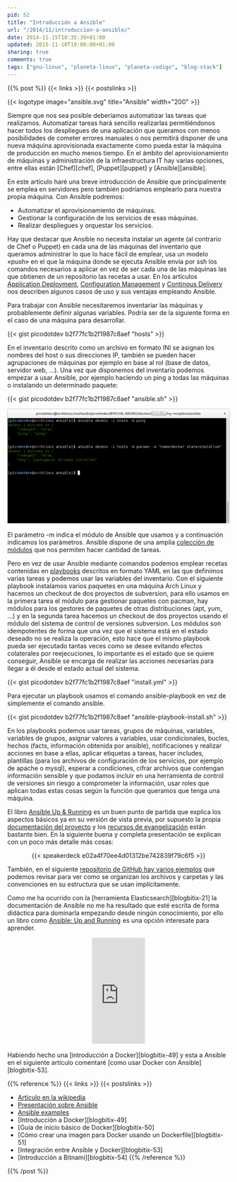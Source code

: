 ```yaml
---
pid: 52
title: "Introducción a Ansible"
url: "/2014/11/introduccion-a-ansible/"
date: 2014-11-15T10:35:39+01:00
updated: 2015-11-10T19:00:00+01:00
sharing: true
comments: true
tags: ["gnu-linux", "planeta-linux", "planeta-codigo", "blog-stack"]
---
```


{{% post %}}
{{< links >}}
{{< postslinks >}}

{{< logotype image="ansible.svg" title="Ansible" width="200" >}}

Siempre que nos sea posible deberíamos automatizar las tareas que realizamos. Automatizar tareas hará sencillo realizarlas permitiéndonos hacer todos los despliegues de una aplicación que queramos con menos posibilidades de cometer errores manuales o nos permitirá disponer de una nueva máquina aprovisionada exactamente como pueda estar la máquina de producción en mucho menos tiempo. En el ámbito del aprovisionamiento de máquinas y administración de la infraestructura IT hay varias opciones, entre ellas están [Chef][chef], [Puppet][puppet] y [Ansible][ansible].

En este artículo haré una breve introducción de Ansible que principalmente se emplea en servidores pero también podríamos emplearlo para nuestra propia máquina. Con Ansible podremos:

* Automatizar el aprovisionamiento de máquinas.
* Gestionar la configuración de los servicios de esas máquinas.
* Realizar despliegues y orquestar los servicios.

Hay que destacar que Ansible no necesita instalar un agente (al contrario de Chef o Puppet) en cada una de las máquinas del inventario que queramos administrar lo que lo hace fácil de emplear, usa un modelo «push» en el que la máquina donde se ejecuta Ansible envía por ssh los comandos necesarios a aplicar en vez de ser cada una de las máquinas las que obtienen de un repositorio las recetas a usar. En los artículos [Application Deployment](http://www.ansible.com/application-deployment), [Configuration Management](http://www.ansible.com/configuration-management) y [Continous Delivery](http://www.ansible.com/continuous-delivery) nos describen algunos casos de uso y sus ventajas empleando Ansible.

Para trabajar con Ansible necesitaremos inventariar las máquinas y probablemente definir algunas variables. Podría ser de la siguiente forma en el caso de una máquina para desarrollar.

{{< gist picodotdev b2f77fc1b2f1987c8aef "hosts" >}}

En el inventario descrito como un archivo en formato INI se asignan los nombres del host o sus direcciones IP, también se pueden hacer agrupaciones de máquinas por ejemplo en base al rol (base de datos, servidor web, ...). Una vez que disponemos del inventario podemos empezar a usar Ansible, por ejemplo haciendo un ping a todas las máquinas o instalando un determinado paquete:

{{< gist picodotdev b2f77fc1b2f1987c8aef "ansible.sh" >}}

<div class="media" style="text-align: center;">
	<a href="assets/images/posts/52/ansible.png" title="Ansible" data-gallery><img src="assets/images/posts/52/ansible-thumb.png"></a>
</div>

El parámetro -m indica el módulo de Ansible que usamos y a continuación indicamos los parámetros. Ansible dispone de una amplia [colección de módulos](http://docs.ansible.com/list_of_all_modules.html) que nos permiten hacer cantidad de tareas.

Pero en vez de usar Ansible mediante comandos podemos emplear recetas contenidas en [playbooks](http://docs.ansible.com/playbooks.html) descritos en formato YAML en las que definimos varias tareas y podemos usar las variables del inventario. Con el siguiente playbook instalamos varios paquetes en una máquina Arch Linux y hacemos un checkout de dos proyectos de subversion, para ello usamos en la primera tarea el módulo para gestionar paquetes con pacman, hay módulos para los gestores de paquetes de otras distribuciones (apt, yum, ...) y en la segunda tarea hacemos un checkout de dos proyectos usando el módulo del sistema de control de versiones subversion. Los módulos son idempotentes de forma que una vez que el sistema está en el estado deseado no se realiza la operación, esto hace que el mismo playbook pueda ser ejecutado tantas veces como se desee evitando efectos colaterales por reejecuciones, lo importante es el estado que se quiere conseguir, Ansible se encarga de realizar las acciones necesarias para llegar a él desde el estado actual del sistema.

{{< gist picodotdev b2f77fc1b2f1987c8aef "install.yml" >}}

Para ejecutar un playbook usamos el comando ansible-playbook en vez de simplemente el comando ansible.

{{< gist picodotdev b2f77fc1b2f1987c8aef "ansible-playbook-install.sh" >}}

En los playbooks podemos usar tareas, grupos de máquinas, variables, variables de grupos, asignar valores a variables, usar condicionales, bucles, hechos (facts, información obtenida por ansible), notificaciones y realizar acciones en base a ellas, aplicar etiquetas a tareas, hacer includes, plantillas (para los archivos de configuración de los servicios, por ejemplo de apache o mysql), esperar a condiciones, cifrar archivos que contengan información sensible y que podamos incluir en una herramienta de control de versiones sin riesgo a comprometer la información, usar roles que aplican todas estas cosas según la función que queramos que tenga una máquina.

El libro [Ansible Up & Running](http://www.ansible.com/ansible-book) es un buen punto de partida que explica los aspectos básicos ya en su versión de vista previa, por supuesto la propia [documentación del proyecto](http://docs.ansible.com/index.html) y los [recursos de evangelización](http://www.ansible.com/resources) están bastante bien. En la siguiente buena y completa presentación se explican con un poco más detalle más cosas:

<div class="media" style="text-align: center;">
	{{< speakerdeck e02a4f70ee4d01312be742839f79c6f5 >}}
</div>

También, en el siguiente [repositorio de GitHub hay varios ejemplos](https://github.com/ansible/ansible-examples) que podemos revisar para ver como se organizan los archivos y carpetas y las convenciones en su estructura que se usan implícitamente.

Como me ha ocurrido con la [herramienta Elasticsearch][blogbitix-21] la documentación de Ansible no me ha resultado que esté escrita de forma didáctica para dominarla empezando desde ningún conocimiento, por ello un libro como <a href="http://www.amazon.es/gp/product/1491915323/ref=as_li_ss_tl?ie=UTF8&camp=3626&creative=24822&creativeASIN=1491915323&linkCode=as2&tag=blobit-21">Ansible: Up and Running</a><img src="https://ir-es.amazon-adsystem.com/e/ir?t=blobit-21&l=as2&o=30&a=1491915323" width="1" height="1" border="0" alt="" style="border:none !important; margin:0px !important;"> es una opción interesate para aprender.

<div class="media-amazon" style="text-align: center;">
	<iframe src="https://rcm-eu.amazon-adsystem.com/e/cm?lt1=_blank&bc1=000000&IS2=1&bg1=FFFFFF&fc1=000000&lc1=0000FF&t=blobit-21&o=30&p=8&l=as4&m=amazon&f=ifr&ref=ss_til&asins=1491915323&internal=1" style="width:120px;height:240px;" scrolling="no" marginwidth="0" marginheight="0" frameborder="0"></iframe>
</div>

Habiendo hecho una [introducción a Docker][blogbitix-49] y esta a Ansible en el siguiente artículo comentaré [como usar Docker con Ansible][blogbitix-53].

{{% reference %}}
{{< links >}}
{{< postslinks >}}
* [Artículo en la wikipedia](https://en.wikipedia.org/wiki/Ansible_%28software%29)
* [Presentación sobre Ansible](https://speakerdeck.com/slok/ansible-all-the-things)
* [Ansible examples](https://github.com/ansible/ansible-examples)
* [Introducción a Docker][blogbitix-49]
* [Guía de inicio básico de Docker][blogbitix-50]
* [Cómo crear una imagen para Docker usando un Dockerfile][blogbitix-51]
* [Integración entre Ansible y Docker][blogbitix-53]
* [Introducción a Bitnami][blogbitix-54]
{{% /reference %}}

{{% /post %}}
